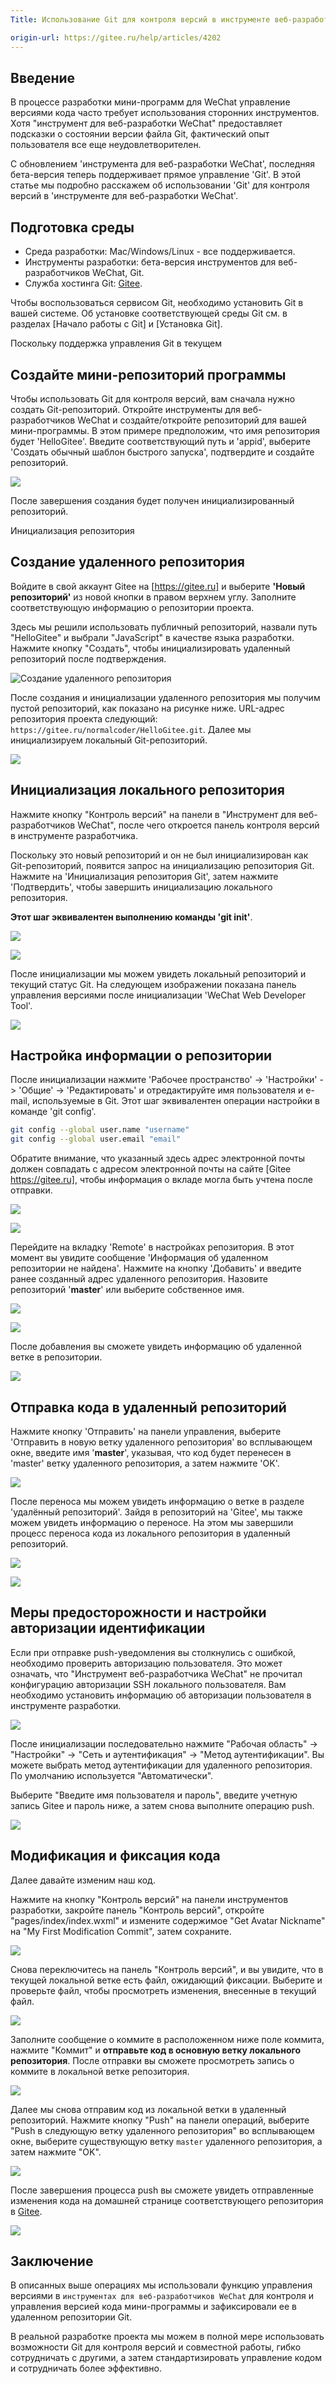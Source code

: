 ```yaml
---
Title: Использование Git для контроля версий в инструменте веб-разработки мини-программы WeChat

origin-url: https://gitee.ru/help/articles/4202
---
```


## Введение

В процессе разработки мини-программ для WeChat управление версиями кода часто требует использования сторонних инструментов. Хотя "инструмент для веб-разработки WeChat" предоставляет подсказки о состоянии версии файла Git, фактический опыт пользователя все еще неудовлетворителен.

С обновлением 'инструмента для веб-разработки WeChat', последняя бета-версия теперь поддерживает прямое управление 'Git'. В этой статье мы подробно расскажем об использовании 'Git' для контроля версий в 'инструменте для веб-разработки WeChat'.

## Подготовка среды

- Среда разработки: Mac/Windows/Linux - все поддерживается.
- Инструменты разработки: бета-версия инструментов для веб-разработчиков WeChat, Git.
- Служба хостинга Git: [Gitee].

Чтобы воспользоваться сервисом Git, необходимо установить Git в вашей системе. Об установке соответствующей среды Git см. в разделах [Начало работы с Git] и [Установка Git].

Поскольку поддержка управления Git в текущем

## Создайте мини-репозиторий программы

Чтобы использовать Git для контроля версий, вам сначала нужно создать Git-репозиторий. Откройте инструменты для веб-разработчиков WeChat и создайте/откройте репозиторий для вашей мини-программы. В этом примере предположим, что имя репозитория будет 'HelloGitee'. Введите соответствующий путь и 'appid', выберите 'Создать обычный шаблон быстрого запуска', подтвердите и создайте репозиторий.

![](https://images.gitee.ru/uploads/images/2018/0819/215526_c564ebdb_551147.png )

После завершения создания будет получен инициализированный репозиторий.

Инициализация репозитория

## Создание удаленного репозитория

Войдите в свой аккаунт Gitee на [https://gitee.ru] и выберите **'Новый репозиторий'** из новой кнопки в правом верхнем углу. Заполните соответствующую информацию о репозитории проекта.

Здесь мы решили использовать публичный репозиторий, назвали путь "HelloGitee" и выбрали "JavaScript" в качестве языка разработки. Нажмите кнопку "Создать", чтобы инициализировать удаленный репозиторий после подтверждения.

![Создание удаленного репозитория](https://images.gitee.ru/uploads/images/2018/0819/215557_2afe3b88_551147.png)

После создания и инициализации удаленного репозитория мы получим пустой репозиторий, как показано на рисунке ниже. URL-адрес репозитория проекта следующий: `https://gitee.ru/normalcoder/HelloGitee.git`.
Далее мы инициализируем локальный Git-репозиторий.

![](https://images.gitee.ru/uploads/images/2018/0819/215609_49072d52_551147.png )

## Инициализация локального репозитория

Нажмите кнопку "Контроль версий" на панели в "Инструмент для веб-разработчиков WeChat", после чего откроется панель контроля версий в инструменте разработчика.

Поскольку это новый репозиторий и он не был инициализирован как Git-репозиторий, появится запрос на инициализацию репозитория Git. Нажмите на 'Инициализация репозитория Git', затем нажмите 'Подтвердить', чтобы завершить инициализацию локального репозитория.

**Этот шаг эквивалентен выполнению команды 'git init'**.

![](https://images.gitee.ru/uploads/images/2018/0819/215627_888218b0_551147.png )

![](https://images.gitee.ru/uploads/images/2018/0819/215634_fa883863_551147.png )

После инициализации мы можем увидеть локальный репозиторий и текущий статус Git. На следующем изображении показана панель управления версиями после инициализации 'WeChat Web Developer Tool'.

![](https://images.gitee.ru/uploads/images/2018/0819/215642_94c211c4_551147.png )

## Настройка информации о репозитории

После инициализации нажмите 'Рабочее пространство' -> 'Настройки' -> 'Общие' -> 'Редактировать' и отредактируйте имя пользователя и e-mail, используемые в Git. Этот шаг эквивалентен операции настройки в команде 'git config'.

```bash
git config --global user.name "username"
git config --global user.email "email"
```

Обратите внимание, что указанный здесь адрес электронной почты должен совпадать с адресом электронной почты на сайте [Gitee https://gitee.ru], чтобы информация о вкладе могла быть учтена после отправки.

![](https://images.gitee.ru/uploads/images/2018/0819/215654_9e7deafa_551147.png )

![](https://images.gitee.ru/uploads/images/2018/0819/215704_e2a45a94_551147.png )

Перейдите на вкладку 'Remote' в настройках репозитория. В этот момент вы увидите сообщение 'Информация об удаленном репозитории не найдена'. Нажмите на кнопку 'Добавить' и введите ранее созданный адрес удаленного репозитория. Назовите репозиторий '**master**' или выберите собственное имя.

![](https://images.gitee.ru/uploads/images/2018/0819/215713_21fb385d_551147.png )

![](https://images.gitee.ru/uploads/images/2018/0819/215720_370e78a2_551147.png )

После добавления вы сможете увидеть информацию об удаленной ветке в репозитории.

![](https://images.gitee.ru/uploads/images/2018/0819/215731_0ae06a3c_551147.png )

## Отправка кода в удаленный репозиторий

Нажмите кнопку 'Отправить' на панели управления, выберите 'Отправить в новую ветку удаленного репозитория' во всплывающем окне, введите имя '**master**', указывая, что код будет перенесен в 'master' ветку удаленного репозитория, а затем нажмите 'OK'.

![](https://images.gitee.ru/uploads/images/2018/0819/215746_448ce1f9_551147.png )

После переноса мы можем увидеть информацию о ветке в разделе 'удалённый репозиторий'. Зайдя в репозиторий на 'Gitee', мы также можем увидеть информацию о переносе. На этом мы завершили процесс переноса кода из локального репозитория в удаленный репозиторий.

![](https://images.gitee.ru/uploads/images/2018/0819/215754_abe86fe9_551147.png )

![](https://images.gitee.ru/uploads/images/2018/0819/215801_e9136721_551147.png )

## Меры предосторожности и настройки авторизации идентификации

Если при отправке push-уведомления вы столкнулись с ошибкой, необходимо проверить авторизацию пользователя. Это может означать, что "Инструмент веб-разработчика WeChat" не прочитал конфигурацию авторизации SSH локального пользователя. Вам необходимо установить информацию об авторизации пользователя в инструменте разработки.

![](https://images.gitee.ru/uploads/images/2018/0819/215808_0bf8ca78_551147.png )

После инициализации последовательно нажмите "Рабочая область" -> "Настройки" -> "Сеть и аутентификация" -> "Метод аутентификации". Вы можете выбрать метод аутентификации для удаленного репозитория. По умолчанию используется "Автоматически".

Выберите "Введите имя пользователя и пароль", введите учетную запись Gitee и пароль ниже, а затем снова выполните операцию push.

![](https://images.gitee.ru/uploads/images/2018/0819/215818_df7a9b9a_551147.png )

## Модификация и фиксация кода

Далее давайте изменим наш код.

Нажмите на кнопку "Контроль версий" на панели инструментов разработки, закройте панель "Контроль версий", откройте "pages/index/index.wxml" и измените содержимое "Get Avatar Nickname" на "My First Modification Commit", затем сохраните.

![](https://images.gitee.ru/uploads/images/2018/0819/215829_65697052_551147.png )

Снова переключитесь на панель "Контроль версий", и вы увидите, что в текущей локальной ветке есть файл, ожидающий фиксации. Выберите и проверьте файл, чтобы просмотреть изменения, внесенные в текущий файл.

![](https://images.gitee.ru/uploads/images/2018/0819/215840_757b3b0d_551147.png )

Заполните сообщение о коммите в расположенном ниже поле коммита, нажмите "Коммит" и **отправьте код в основную ветку локального репозитория**. После отправки вы сможете просмотреть запись о коммите в локальной ветке репозитория.

![](https://images.gitee.ru/uploads/images/2018/0819/215847_6b95df4b_551147.png )

Далее мы снова отправим код из локальной ветки в удаленный репозиторий. Нажмите кнопку "Push" на панели операций, выберите "Push в следующую ветку удаленного репозитория" во всплывающем окне, выберите существующую ветку `master` удаленного репозитория, а затем нажмите "OK".

![](https://images.gitee.ru/uploads/images/2018/0819/215853_456a28a3_551147.png )

После завершения процесса push вы сможете увидеть отправленные изменения кода на домашней странице соответствующего репозитория в [Gitee].

![](https://images.gitee.ru/uploads/images/2018/0819/215901_7356122d_551147.png )

## Заключение

В описанных выше операциях мы использовали функцию управления версиями в `инструментах для веб-разработчиков WeChat` для контроля и управления версией кода мини-программы и зафиксировали ее в удаленном репозитории Git.

В реальной разработке проекта мы можем в полной мере использовать возможности Git для контроля версий и совместной работы, гибко сотрудничать с другими, а затем стандартизировать управление кодом и сотрудничать более эффективно.

[Gitee]:https://gitee.ru
[Git Getting Started]:https://gitee.ru/help/categories/20
[Git Installation]: https://gitee.ru/help/articles/4106
[WeChat Web Developer Tools]:https://developers.weixin.qq.com/miniprogram/dev/devtools/devtools.html
[WeChat Web Developer Tools Beta Version Download]: https://developers.weixin.qq.com/miniprogram/dev/devtools/devtools.html